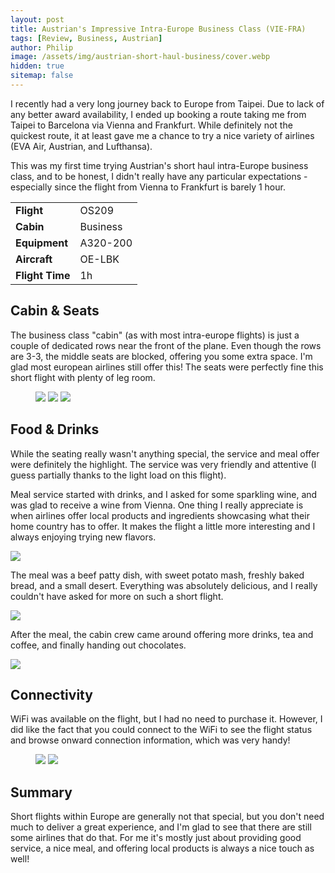 ```yaml
---
layout: post
title: Austrian's Impressive Intra-Europe Business Class (VIE-FRA)
tags: [Review, Business, Austrian]
author: Philip
image: /assets/img/austrian-short-haul-business/cover.webp
hidden: true
sitemap: false
---
```


I recently had a very long journey back to Europe from Taipei. Due to lack of any better award availability, I ended up booking a route taking me from Taipei to Barcelona via Vienna and Frankfurt. While definitely not the quickest route, it at least gave me a chance to try a nice variety of airlines (EVA Air, Austrian, and Lufthansa).

This was my first time trying Austrian's short haul intra-Europe business class, and to be honest, I didn't really have any particular expectations - especially since the flight from Vienna to Frankfurt is barely 1 hour.

<table>
<tr>
  <td><b>Flight</b></td>
  <td>OS209</td>
</tr>
<tr>
  <td><b>Cabin</b></td>
  <td>Business</td>
</tr>
<tr>
  <td><b>Equipment</b></td>
  <td>A320-200</td>
</tr>
<tr>
  <td><b>Aircraft</b></td>
  <td>OE-LBK</td>
</tr>
<tr>
  <td><b>Flight Time</b></td>
  <td>1h</td>
</tr>
</table>


## Cabin & Seats

The business class "cabin" (as with most intra-europe flights) is just a couple of dedicated rows near the front of the plane. Even though the rows are 3-3, the middle seats are blocked, offering you some extra space. I'm glad most european airlines still offer this! The seats were perfectly fine this short flight with plenty of leg room.

<figure>
<img src="/assets/img/austrian-short-haul-business/seat2.webp" class="half" />
<img src="/assets/img/austrian-short-haul-business/seat3.webp" class="half" />
<img src="/assets/img/austrian-short-haul-business/seat1.webp" />
</figure>

## Food & Drinks

While the seating really wasn't anything special, the service and meal offer were definitely the highlight. The service was very friendly and attentive (I guess partially thanks to the light load on this flight).

Meal service started with drinks, and I asked for some sparkling wine, and was glad to receive a wine from Vienna. One thing I really appreciate is when airlines offer local products and ingredients showcasing what their home country has to offer. It makes the flight a little more interesting and I always enjoying trying new flavors.

<img src="/assets/img/austrian-short-haul-business/drinks.webp" />

The meal was a beef patty dish, with sweet potato mash, freshly baked bread, and a small desert. Everything was absolutely delicious, and I really couldn't have asked for more on such a short flight.

<img src="/assets/img/austrian-short-haul-business/food.webp" />

After the meal, the cabin crew came around offering more drinks, tea and coffee, and finally handing out chocolates.

<img src="/assets/img/austrian-short-haul-business/chocolate.webp" />

## Connectivity

WiFi was available on the flight, but I had no need to purchase it. However, I did like the fact that you could connect to the WiFi to see the flight status and browse onward connection information, which was very handy!

<figure>
<img src="/assets/img/austrian-short-haul-business/app1.webp" class="half" />
<img src="/assets/img/austrian-short-haul-business/app2.webp" class="half" />
</figure>

## Summary

Short flights within Europe are generally not that special, but you don't need much to deliver a great experience, and I'm glad to see that there are still some airlines that do that. For me it's mostly just about providing good service, a nice meal, and offering local products is always a nice touch as well!


<script type="application/ld+json">
{
  "@context": "https://schema.org/", 
  "@type": "Product", 
  "name": "Austrian Airlines A320-200 Business Class",
  "image": "https://blog.awardfares.com/assets/img/austrian-short-haul-business/cover.webp",
  "description": "Austrian Airlines Business Class service on their A320-200 (intra-Europe short-haul)",
  "brand": {
    "@type": "Brand",
    "name": "Austrian Airlines"
  },
  "aggregateRating": {
    "@type": "AggregateRating",
    "ratingValue": "4.8",
    "bestRating": "5",
    "worstRating": "1",
    "ratingCount": "1",
    "reviewCount": "1"
  },
  "review": {
    "@type": "Review",
    "name": "Impressive Intra-Europe Business Class Service In 2023",
    "reviewBody": "This was my first time trying Austrian’s short-haul intra-Europe business class. Honestly, I had no particular expectations - especially since the flight from Vienna to Frankfurt is barely 1 hour. Short flights within Europe are generally not that special, but you don’t need much to deliver a great experience, and I’m glad to see that some airlines still do that. For me, it’s mostly just about providing good service and a nice meal, and offering local products is always a nice touch as well. Austrian provides a solid business class experience with great service onboard on short-haul flights.",
    "reviewRating": {
      "@type": "Rating",
      "ratingValue": "4.8",
      "bestRating": "5",
      "worstRating": "1"
    },
    "datePublished": "2023-05-24",
    "author": {"@type": "Person", "name": "Philip Bergqvist"},
    "publisher": {"@type": "Organization", "name": "AwardFares"}
  }
}
</script>
